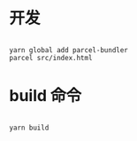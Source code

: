 ﻿# 开发

```

yarn global add parcel-bundler
parcel src/index.html

```

# build 命令

```

yarn build

```